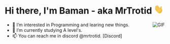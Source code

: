 # Hi there, I'm Baman - aka MrTrotid <img width="30px" height="30" src="https://github.com/SatYu26/SatYu26/raw/master/Assets/Hi.gif" />
<img align="right" alt="GIF" height="160px" src="https://media.giphy.com/media/h8sVibFE0NChi/giphy.gif?cid=790b7611kb85zsowr7lf9qq0xoypz8hvy4bcebfc7ksyodg9&ep=v1_gifs_search&rid=giphy.gif&ct=g" />



- 👀 I’m interested in Programming and learing new things.
- 🌱 I’m currently studying A level's.
- 📫 You can reach me in discord @mrtrotid. [Discord]

<!---
MrTrotid/MrTrotid is a ✨ special ✨ repository because its `README.md` (this file) appears on your GitHub profile.
You can click the Preview link to take a look at your changes.
--->
